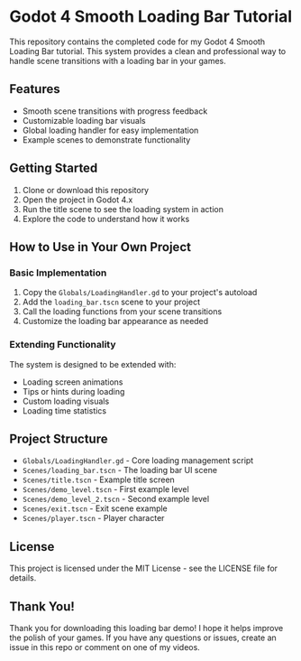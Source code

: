 # Godot 4 Smooth Loading Bar Tutorial

This repository contains the completed code for my Godot 4 Smooth Loading Bar tutorial. This system provides a clean and professional way to handle scene transitions with a loading bar in your games.

## Features

- Smooth scene transitions with progress feedback
- Customizable loading bar visuals
- Global loading handler for easy implementation
- Example scenes to demonstrate functionality

## Getting Started

1. Clone or download this repository
2. Open the project in Godot 4.x
3. Run the title scene to see the loading system in action
4. Explore the code to understand how it works

## How to Use in Your Own Project

### Basic Implementation

1. Copy the `Globals/LoadingHandler.gd` to your project's autoload
2. Add the `loading_bar.tscn` scene to your project
3. Call the loading functions from your scene transitions
4. Customize the loading bar appearance as needed

### Extending Functionality

The system is designed to be extended with:
- Loading screen animations
- Tips or hints during loading
- Custom loading visuals
- Loading time statistics

## Project Structure

- `Globals/LoadingHandler.gd` - Core loading management script
- `Scenes/loading_bar.tscn` - The loading bar UI scene
- `Scenes/title.tscn` - Example title screen
- `Scenes/demo_level.tscn` - First example level
- `Scenes/demo_level_2.tscn` - Second example level
- `Scenes/exit.tscn` - Exit scene example
- `Scenes/player.tscn` - Player character

## License

This project is licensed under the MIT License - see the LICENSE file for details.

## Thank You!

Thank you for downloading this loading bar demo! I hope it helps improve the polish of your games. If you have any questions or issues, create an issue in this repo or comment on one of my videos.
